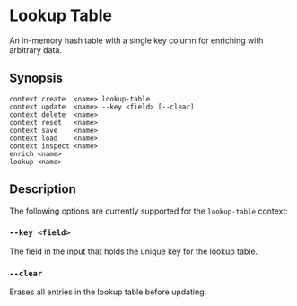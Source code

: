 # Lookup Table

An in-memory hash table with a single key column for enriching with arbitrary
data.

## Synopsis

```
context create  <name> lookup-table
context update  <name> --key <field> [--clear]
context delete  <name>
context reset   <name>
context save    <name>
context load    <name>
context inspect <name>
enrich <name>
lookup <name>
```

## Description

The following options are currently supported for the `lookup-table` context:

### `--key <field>`

The field in the input that holds the unique key for the lookup table.

### `--clear`

Erases all entries in the lookup table before updating.
